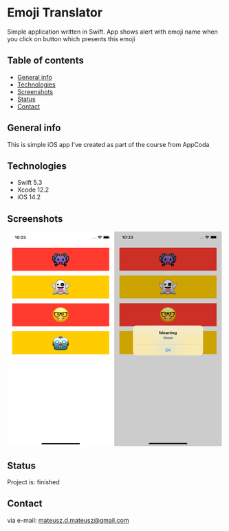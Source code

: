 # Emoji Translator
Simple application written in Swift. App shows alert with emoji name when you click on button which presents this emoji

## Table of contents
* [General info](#general-info)
* [Technologies](#technologies)
* [Screenshots](#screenshots)
* [Status](#status)
* [Contact](#contact)

## General info
This is simple iOS app I've created as part of the course from AppCoda 

## Technologies
* Swift 5.3
* Xcode 12.2
* iOS 14.2

## Screenshots
<img src="https://raw.githubusercontent.com/gdlkk/emoji-translator/main/HelloWorld/Assets.xcassets/example.imageset/example.png" width="500" height="500">

## Status
Project is: finished

## Contact
via e-mail: mateusz.d.mateusz@gmail.com
